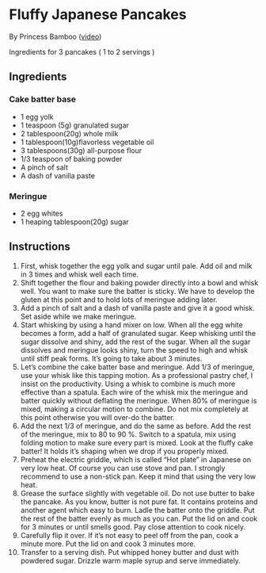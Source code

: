 # Fluffy Japanese Pancakes
By Princess Bamboo ([video](https://www.youtube.com/watch?v=Qarg7peLYr4))

Ingredients for 3 pancakes ( 1 to 2 servings )

## Ingredients
### Cake batter base
* 1 egg yolk
* 1 teaspoon (5g) granulated sugar
* 2 tablespoon(20g) whole milk
* 1 tablespoon(10g)flavorless vegetable oil
* 3 tablespoons(30g) all-purpose flour
* 1/3 teaspoon of baking powder
* A pinch of salt
* A dash of vanilla paste

### Meringue
* 2 egg whites
* 1 heaping tablespoon(20g) sugar

## Instructions
1. First, whisk together the egg yolk and sugar until pale. Add oil and milk in 3 times and whisk well each time.
2. Shift together the flour and baking powder directly into a bowl and whisk well. You want to make sure the batter is sticky. We have to develop the gluten at this point and to hold lots of meringue adding later.
3. Add a pinch of salt and a dash of vanilla paste and give it a good whisk. Set aside while we make meringue.
4. Start whisking by using a hand mixer on low. When all the egg white becomes a form, add a half of granulated sugar. Keep whisking until the sugar dissolve and shiny, add the rest of the sugar. When all the sugar dissolves and meringue looks shiny, turn the speed to high and whisk until stiff peak forms. It’s going to take about 3 minutes.
5. Let’s combine the cake batter base and meringue. Add 1/3 of meringue, use your whisk like this tapping motion. As a professional pastry chef, I insist on the productivity. Using a whisk to combine is much more effective than a spatula. Each wire of the whisk mix the meringue and batter quickly without deflating the meringue. When 80% of meringue is mixed, making a circular motion to combine. Do not mix completely at this point otherwise you will over-do the batter.
6. Add the next 1/3 of meringue, and do the same as before. Add the rest of the meringue, mix to 80 to 90 %. Switch to a spatula, mix using folding motion to make sure every part is mixed. Look at the fluffy cake batter! It holds it’s shaping when we drop if you properly mixed.
7. Preheat the electric griddle, which is called “Hot plate” in Japanese on very low heat. Of course you can use stove and pan. I strongly recommend to use a non-stick pan. Keep it mind that using the very low heat.
8. Grease the surface slightly with vegetable oil. Do not use butter to bake the pancake. As you know, butter is not pure fat. It contains proteins and another agent which easy to burn.
Ladle the batter onto the griddle. Put the rest of the batter evenly as much as you can. Put the lid on and cook for 3 minutes or until smells good. Pay close attention to cook nicely.
9. Carefully flip it over. If it’s not easy to peel off from the pan, cook a minute more. Put the lid on and cook 3 minutes more.
10. Transfer to a serving dish. Put whipped honey butter and dust with powdered sugar. Drizzle warm maple syrup and serve immediately.